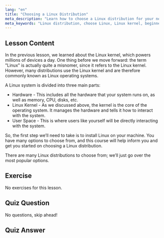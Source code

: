 ```yaml
---
lang: "en"
title: "Choosing a Linux Distribution"
meta_description: "Learn how to choose a Linux distribution for your needs. Explore popular options and understand kernel, hardware, and user space. Start your Linux journey!"
meta_keywords: "Linux distribution, choose Linux, Linux kernel, beginner Linux, Linux guide, install Linux, Linux tutorial"
---
```


## Lesson Content

In the previous lesson, we learned about the Linux kernel, which powers millions of devices a day. One thing before we move forward: the term "Linux" is actually quite a misnomer, since it refers to the Linux kernel. However, many distributions use the Linux kernel and are therefore commonly known as Linux operating systems.

A Linux system is divided into three main parts:

- Hardware - This includes all the hardware that your system runs on, as well as memory, CPU, disks, etc.
- Linux Kernel - As we discussed above, the kernel is the core of the operating system. It manages the hardware and tells it how to interact with the system.
- User Space - This is where users like yourself will be directly interacting with the system.

So, the first step we’ll need to take is to install Linux on your machine. You have many options to choose from, and this course will help inform you and get you started on choosing a Linux distribution.

There are many Linux distributions to choose from; we’ll just go over the most popular options.

## Exercise

No exercises for this lesson.

## Quiz Question

No questions, skip ahead!

## Quiz Answer
